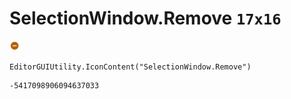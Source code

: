 # SelectionWindow.Remove `17x16`
<img src="/img/SelectionWindow.Remove.png" width=17 height=16>

``` CSharp
EditorGUIUtility.IconContent("SelectionWindow.Remove")
```
```
-5417098906094637033
```
